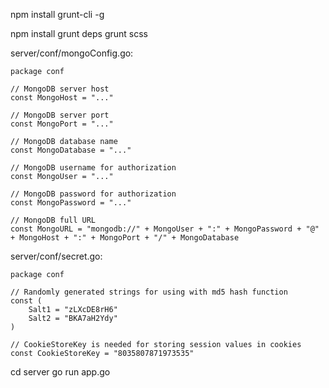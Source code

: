 npm install grunt-cli -g

npm install
grunt deps
grunt scss

server/conf/mongoConfig.go:

    package conf

    // MongoDB server host
    const MongoHost = "..."

    // MongoDB server port
    const MongoPort = "..."

    // MongoDB database name
    const MongoDatabase = "..."

    // MongoDB username for authorization
    const MongoUser = "..."

    // MongoDB password for authorization
    const MongoPassword = "..."

    // MongoDB full URL
    const MongoURL = "mongodb://" + MongoUser + ":" + MongoPassword + "@" + MongoHost + ":" + MongoPort + "/" + MongoDatabase

server/conf/secret.go:

    package conf

    // Randomly generated strings for using with md5 hash function
    const (
    	Salt1 = "zLXcDE8rH6"
    	Salt2 = "BKA7aH2Ydy"
    )

    // CookieStoreKey is needed for storing session values in cookies
    const CookieStoreKey = "8035807871973535"

cd server
go run app.go

